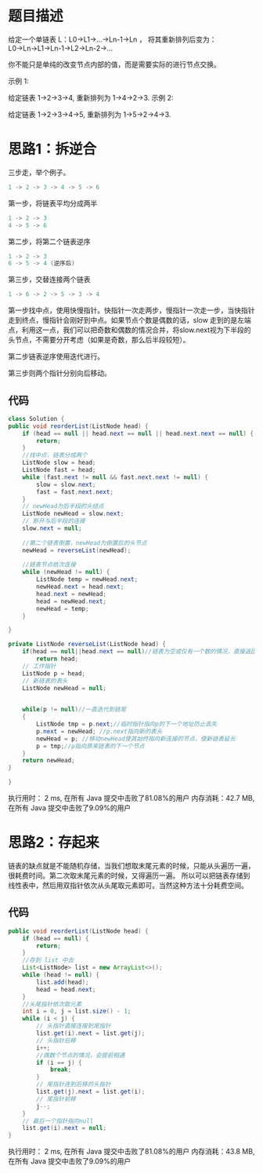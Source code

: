 # 题目描述
给定一个单链表 L：L0→L1→…→Ln-1→Ln ，
将其重新排列后变为： L0→Ln→L1→Ln-1→L2→Ln-2→…

你不能只是单纯的改变节点内部的值，而是需要实际的进行节点交换。

示例 1:

给定链表 1->2->3->4, 重新排列为 1->4->2->3.
示例 2:

给定链表 1->2->3->4->5, 重新排列为 1->5->2->4->3.

# 思路1：拆逆合
三步走，举个例子。

```java
1 -> 2 -> 3 -> 4 -> 5 -> 6
```

第一步，将链表平均分成两半

```java
1 -> 2 -> 3
4 -> 5 -> 6
```

第二步，将第二个链表逆序

```java
1 -> 2 -> 3
6 -> 5 -> 4 (逆序后)
```

第三步，交替连接两个链表

```java
1 -> 6 -> 2 -> 5 -> 3 -> 4
```

第一步找中点，使用快慢指针。快指针一次走两步，慢指针一次走一步，当快指针走到终点，慢指针会刚好到中点。如果节点个数是偶数的话，slow 走到的是左端点，利用这一点，我们可以把奇数和偶数的情况合并，将slow.next视为下半段的头节点，不需要分开考虑（如果是奇数，那么后半段较短）。

第二步链表逆序使用迭代进行。

第三步则两个指针分别向后移动。

## 代码
```java
class Solution {
public void reorderList(ListNode head) {
    if (head == null || head.next == null || head.next.next == null) {
        return;
    }
    //找中点，链表分成两个
    ListNode slow = head;
    ListNode fast = head;
    while (fast.next != null && fast.next.next != null) {
        slow = slow.next;
        fast = fast.next.next;
    }
    // newHead为后半段的头结点
    ListNode newHead = slow.next;
    // 断开与后半段的连接
    slow.next = null;
    
    //第二个链表倒置，newHead为倒置后的头节点
    newHead = reverseList(newHead);
    
    //链表节点依次连接
    while (newHead != null) {
        ListNode temp = newHead.next;
        newHead.next = head.next;
        head.next = newHead;
        head = newHead.next;
        newHead = temp;
    }

}

private ListNode reverseList(ListNode head) {
    if(head == null||head.next == null)//链表为空或仅有一个数的情况，直接返回
        return head;
    // 工作指针
    ListNode p = head;
    // 新链表的表头
    ListNode newHead = null;
    

	while(p != null)//一直迭代到链尾
	{
	   	ListNode tmp = p.next;//临时指针指向p的下一个地址防止丢失
	   	p.next = newHead; //p.next指向新的表头
	   	newHead = p; //移动newHead使其始终指向新连接的节点，使新链表延长
	   	p = tmp;//p指向原来链表的下一个节点
	}
	return newHead; 
}

}
```
执行用时：
2 ms, 在所有 Java 提交中击败了81.08%的用户
内存消耗：42.7 MB, 在所有 Java 提交中击败了9.09%的用户

# 思路2：存起来
链表的缺点就是不能随机存储，当我们想取末尾元素的时候，只能从头遍历一遍，很耗费时间。第二次取末尾元素的时候，又得遍历一遍。
所以可以把链表存储到线性表中，然后用双指针依次从头尾取元素即可。当然这种方法十分耗费空间。
## 代码

```java
public void reorderList(ListNode head) {
    if (head == null) {
        return;
    }
    //存到 list 中去
    List<ListNode> list = new ArrayList<>();
    while (head != null) {
        list.add(head);
        head = head.next;
    }
    //头尾指针依次取元素
    int i = 0, j = list.size() - 1;
    while (i < j) {
    	// 头指针直接连接到尾指针
        list.get(i).next = list.get(j);
        // 头指针后移
        i++;
        //偶数个节点的情况，会提前相遇
        if (i == j) {
            break;
        }
        // 尾指针连到后移的头指针
        list.get(j).next = list.get(i);
        // 尾指针前移
        j--;
    }
    // 最后一个指针指向null
    list.get(i).next = null;
}
```
执行用时：
2 ms, 在所有 Java 提交中击败了81.08%的用户
内存消耗：43.8 MB, 在所有 Java 提交中击败了9.09%的用户